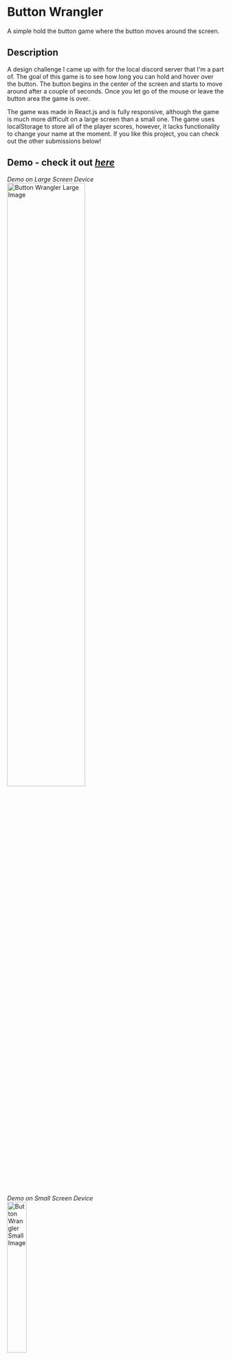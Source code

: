 # Button Wrangler

A simple hold the button game where the button moves around the screen. 


## Description

A design challenge I came up with for the local discord server that I'm a part of. The goal of this game is to see how long you can hold and hover over the button. The button begins in the center of the screen and starts to move around after a couple of seconds. Once you let go of the mouse or leave the button area the game is over.

The game was made in React.js and is fully responsive, although the game is much more difficult on a large screen than a small one. The game uses localStorage to store all of the player scores, however, it lacks functionality to change your name at the moment. If you like this project, you can check out the other submissions below!

## Demo - check it out [*here*](merry-unicorn-c978d5.netlify.app)

*Demo on Large Screen Device*  
<img src="/src/assets/buttonwrangler-github.gif" alt="Button Wrangler Large Image" width="60%" />

*Demo on Small Screen Device*  
<img src="/src/assets/buttonwrangler-github-small.gif" alt="Button Wrangler Small Image" width="30%" />



## Roadmap (Goals and ToDos)

Goals:
  - Add more rounds to the game ( Distractions, level up the speed, etc.)

ToDos
  - Change player names after they finish playing.

Known Issues:
  - Since phones and tablets use the touch events there isn't a way to track whether the user's finger is on the button. I'd like to see if I can address this in the future.
 
## My Design Process

I kept the design pretty simple for this game. All of the button movements are done with CSS classes and I change the class randomly via useState.
I had trouble with the hold button event maintaining state but I discovered that useRef is more applicable since it maintains its value regardless of where you call it. Other than that, I mostly winged the design with the colors coming from a color generator, [Coolors.co](https://coolors.co)


## Acknowledgements

 - [README Generated with readme.so](https://readme.so/editor)

## My Partners in Crime

Check out these other awesome creators I worked with!

-- Will Update Later --
